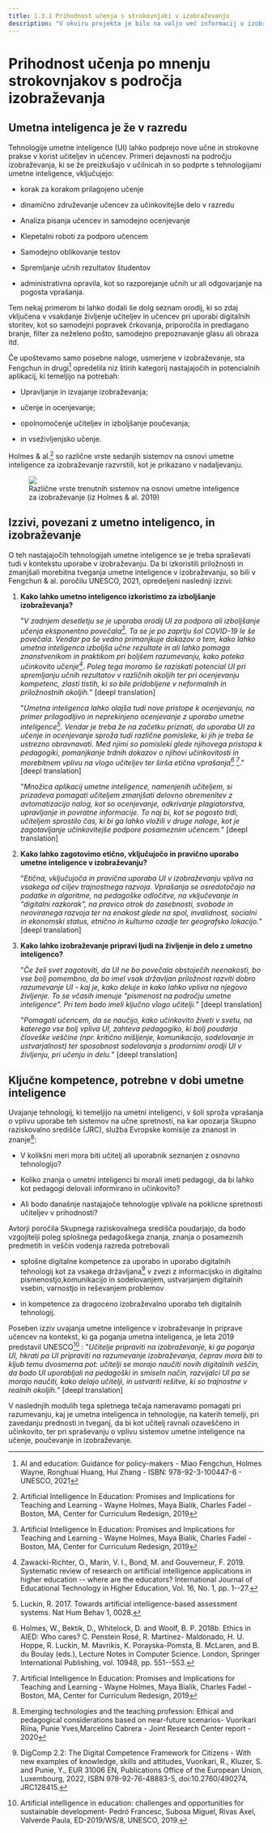 ```yaml
---
title: 1.3.1 Prihodnost učenja s strokovnjaki v izobraževanju
description: "V okviru projekta je bilo na voljo več informacij o izobraževanju, ki jih je mogoče pridobiti v okviru izobraževanja: Izpostavite izzive v izobraževanju, povezane z umetno inteligenco, in ključne kompetence, ki so potrebne v dobi umetne inteligence."
---
```


# Prihodnost učenja po mnenju strokovnjakov s področja izobraževanja
## Umetna inteligenca je že v razredu

Tehnologije umetne inteligence (UI) lahko podprejo nove učne in strokovne prakse v korist učiteljev in učencev. Primeri dejavnosti na področju izobraževanja, ki se že preizkušajo v učilnicah in so podprte s tehnologijami umetne inteligence, vključujejo:

- korak za korakom prilagojeno učenje

- dinamično združevanje učencev za učinkovitejše delo v razredu

- Analiza pisanja učencev in samodejno ocenjevanje

- Klepetalni roboti za podporo učencem

- Samodejno oblikovanje testov

- Spremljanje učnih rezultatov študentov

- administrativna opravila, kot so razporejanje učnih ur ali odgovarjanje na pogosta vprašanja.

Tem nekaj primerom bi lahko dodali še dolg seznam orodij, ki so zdaj vključena v vsakdanje življenje učiteljev in učencev pri uporabi digitalnih storitev, kot so samodejni popravek črkovanja, priporočila in predlagano branje, filter za neželeno pošto, samodejno prepoznavanje glasu ali obraza itd.

Če upoštevamo samo posebne naloge, usmerjene v izobraževanje, sta Fengchun in drugi[^1] opredelila niz štirih kategorij nastajajočih in potencialnih aplikacij, ki temeljijo na potrebah:

- Upravljanje in izvajanje izobraževanja;

- učenje in ocenjevanje;

- opolnomočenje učiteljev in izboljšanje poučevanja;

- in vseživljenjsko učenje.

Holmes &amp; al.[^2] so različne vrste sedanjih sistemov na osnovi umetne inteligence za izobraževanje razvrstili, kot je prikazano v nadaljevanju.

<figure>
	 <img src="Images/AIED-Holmes-systems.png" />
	 <figcaption> Različne vrste trenutnih sistemov na osnovi umetne inteligence za izobraževanje (iz Holmes &amp; al. 2019) </figcaption>
</figure>

## Izzivi, povezani z umetno inteligenco, in izobraževanje

O teh nastajajočih tehnologijah umetne inteligence se je treba spraševati tudi v kontekstu uporabe v izobraževanju. Da bi izkoristili priložnosti in zmanjšali morebitna tveganja umetne inteligence v izobraževanju, so bili v Fengchun &amp; al. poročilu UNESCO, 2021, opredeljeni naslednji izzivi:

1.  **Kako lahko umetno inteligenco izkoristimo za izboljšanje izobraževanja?**

    "*V zadnjem desetletju se je uporaba orodij UI za podporo ali izboljšanje učenja eksponentno povečala[^3]. Ta se je po zaprtju šol COVID-19 le še povečala. Vendar pa še vedno primanjkuje dokazov o tem, kako lahko umetna inteligenca izboljša učne rezultate in ali lahko pomaga znanstvenikom in praktikom pri boljšem razumevanju, kako poteka učinkovito učenje[^4]. Poleg tega moramo še raziskati potencial UI pri spremljanju učnih rezultatov v različnih okoljih ter pri ocenjevanju kompetenc, zlasti tistih, ki so bile pridobljene v neformalnih in priložnostnih okoljih.*" [deepl translation]

    "*Umetna inteligenca lahko olajša tudi nove pristope k ocenjevanju, na primer prilagodljivo in neprekinjeno ocenjevanje z uporabo umetne inteligence[^5]. Vendar je treba že na začetku priznati, da uporaba UI za učenje in ocenjevanje sproža tudi različne pomisleke, ki jih je treba še ustrezno obravnavati. Med njimi so pomisleki glede njihovega pristopa k pedagogiki, pomanjkanje trdnih dokazov o njihovi učinkovitosti in morebitnem vplivu na vlogo učiteljev ter širša etična vprašanja[^6] [^7]*." [deepl translation]

    "*Množica aplikacij umetne inteligence, namenjenih učiteljem, si prizadeva pomagati učiteljem zmanjšati delovno obremenitev z avtomatizacijo nalog, kot so ocenjevanje, odkrivanje plagiatorstva, upravljanje in povratne informacije. To naj bi, kot se pogosto trdi, učiteljem sprostilo čas, ki bi ga lahko vložili v druge naloge, kot je zagotavljanje učinkovitejše podpore posameznim učencem.*" [deepl translation]

2.  **Kako lahko zagotovimo etično, vključujočo in pravično uporabo umetne inteligence v izobraževanju?**

    "*Etična, vključujoča in pravična uporaba UI v izobraževanju vpliva na vsakega od ciljev trajnostnega razvoja. Vprašanja se osredotočajo na podatke in algoritme, na pedagoške odločitve, na vključevanje in "digitalni razkorak", na pravico otrok do zasebnosti, svobode in neoviranega razvoja ter na enakost glede na spol, invalidnost, socialni in ekonomski status, etnično in kulturno ozadje ter geografsko lokacijo.*" [deepl translation]

3.  **Kako lahko izobraževanje pripravi ljudi na življenje in delo z umetno inteligenco?**

    "*Če želi svet zagotoviti, da UI ne bo povečala obstoječih neenakosti, bo vse bolj pomembno, da bo imel vsak državljan priložnost razviti dobro razumevanje UI - kaj je, kako deluje in kako lahko vpliva na njegovo življenje. To se včasih imenuje "pismenost na področju umetne inteligence". Pri tem bodo imeli ključno vlogo učitelji.*" [deepl translation]

    "*Pomagati učencem, da se naučijo, kako učinkovito živeti v svetu, na katerega vse bolj vpliva UI, zahteva pedagogiko, ki bolj poudarja človeške veščine (npr. kritično mišljenje, komunikacijo, sodelovanje in ustvarjalnost) ter sposobnost sodelovanja s prodornimi orodji UI v življenju, pri učenju in delu.*" [deepl translation]

## Ključne kompetence, potrebne v dobi umetne inteligence

Uvajanje tehnologij, ki temeljijo na umetni inteligenci, v šoli sproža vprašanja o vplivu uporabe teh sistemov na učne spretnosti, na kar opozarja Skupno raziskovalno središče (JRC), služba Evropske komisije za znanost in znanje[^8]:

- V kolikšni meri mora biti učitelj ali uporabnik seznanjen z osnovno tehnologijo?

- Koliko znanja o umetni inteligenci bi morali imeti pedagogi, da bi lahko kot pedagogi delovali informirano in učinkovito?

- Ali bodo današnje nastajajoče tehnologije vplivale na poklicne spretnosti učiteljev v prihodnosti?

Avtorji poročila Skupnega raziskovalnega središča poudarjajo, da bodo vzgojitelji poleg splošnega pedagoškega znanja, znanja o posameznih predmetih in veščin vodenja razreda potrebovali

- splošne digitalne kompetence za uporabo in uporabo digitalnih tehnologij kot za vsakega državljana[^9] v zvezi z informacijsko in digitalno pismenostjo,komunikacijo in sodelovanjem, ustvarjanjem digitalnih vsebin, varnostjo in reševanjem problemov

- in kompetence za dragoceno izobraževalno uporabo teh digitalnih tehnologij.

Poseben izziv uvajanja umetne inteligence v izobraževanje in priprave učencev na kontekst, ki ga poganja umetna inteligenca, je leta 2019 predstavil UNESCO[^10] :
"*Učitelje pripraviti na izobraževanje, ki ga poganja UI, hkrati pa UI pripraviti na razumevanje izobraževanja, čeprav mora biti to kljub temu dvosmerna pot: učitelji se morajo naučiti novih digitalnih veščin, da bodo UI uporabljali na pedagoški in smiseln način, razvijalci UI pa se morajo naučiti, kako delajo učitelji, in ustvariti rešitve, ki so trajnostne v realnih okoljih.*" [deepl translation]

V naslednjih modulih tega spletnega tečaja nameravamo pomagati pri razumevanju, kaj je umetna inteligenca in tehnologije, na katerih temelji, pri zavedanju prednosti in tveganj, da bi kot učitelj ravnali ozaveščeno in učinkovito, ter pri spraševanju o vplivu sistemov umetne inteligence na učenje, poučevanje in izobraževanje.

[^1]: AI and education: Guidance for policy-makers - Miao Fengchun, Holmes Wayne, Ronghuai Huang, Hui Zhang - ISBN: 978-92-3-100447-6 - UNESCO, 2021

[^2]: Artificial Intelligence In Education: Promises and Implications for Teaching and Learning - Wayne Holmes, Maya Bialik, Charles Fadel - Boston, MA, Center for Curriculum Redesign, 2019

[^3]: Artificial Intelligence In Education: Promises and Implications for Teaching and Learning - Wayne Holmes, Maya Bialik, Charles Fadel - Boston, MA, Center for Curriculum Redesign, 2019

[^4]: Zawacki-Richter, O., Marín, V. I., Bond, M. and Gouverneur, F. 2019. Systematic review of research on artificial intelligence applications in higher education -- where are the educators? International Journal of Educational Technology in Higher Education, Vol. 16, No. 1, pp. 1--27.

[^5]: Luckin, R. 2017. Towards artificial intelligence-based assessment systems. Nat Hum Behav 1, 0028.

[^6]: Holmes, W., Bektik, D., Whitelock, D. and Woolf, B. P. 2018b. Ethics in AIED: Who cares? C. Penstein Rosé, R. Martínez- Maldonado, H. U. Hoppe, R. Luckin, M. Mavrikis, K. Porayska-Pomsta, B. McLaren, and B. du Boulay (eds.), Lecture Notes in Computer Science. London, Springer International Publishing, vol. 10948, pp. 551--553.

[^7]: Artificial Intelligence In Education: Promises and Implications for Teaching and Learning - Wayne Holmes, Maya Bialik, Charles Fadel - Boston, MA, Center for Curriculum Redesign, 2019

[^8]: Emerging technologies and the teaching profession: Ethical and pedagogical considerations based on near-future scenarios- Vuorikari Riina, Punie Yves,Marcelino Cabrera - Joint Research Center report - 2020

[^9]: DigComp 2.2: The Digital Competence Framework for Citizens - With new examples of knowledge, skills and attitudes, Vuorikari, R., Kluzer, S. and Punie, Y., EUR 31006 EN, Publications Office of the European Union, Luxembourg, 2022, ISBN 978-92-76-48883-5, doi:10.2760/490274, JRC128415.

[^10]: Artificial intelligence in education: challenges and opportunities for sustainable development- Pedró Francesc, Subosa Miguel, Rivas Axel, Valverde Paula, ED-2019/WS/8, UNESCO, 2019.
